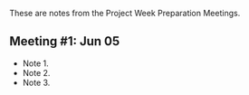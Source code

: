 These are notes from the Project Week Preparation Meetings.


## Meeting #1: Jun 05

- Note 1.
- Note 2.
- Note 3.
